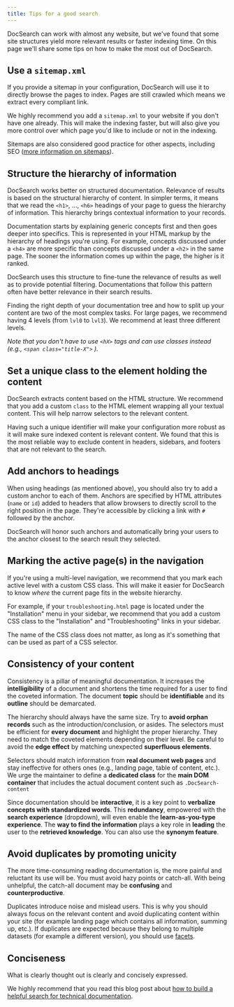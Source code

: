 ```yaml
---
title: Tips for a good search
---
```


DocSearch can work with almost any website, but we've found that some site structures yield more relevant results or faster indexing time. On this page we'll share some tips on how to make the most out of DocSearch.

## Use a `sitemap.xml`

If you provide a sitemap in your configuration, DocSearch will use it to directly browse the pages to index. Pages are still crawled which means we extract every compliant link.

We highly recommend you add a `sitemap.xml` to your website if you don't have one already. This will make the indexing faster, but will also give you more control over which page you'd like to include or not in the indexing.

Sitemaps are also considered good practice for other aspects, including SEO ([more information on sitemaps][1]).

## Structure the hierarchy of information

DocSearch works better on structured documentation. Relevance of results is based on the structural hierarchy of content. In simpler terms, it means that we read the `<h1>`, ..., `<h6>` headings of your page to guess the hierarchy of information. This hierarchy brings contextual information to your records.

Documentation starts by explaining generic concepts first and then goes deeper into specifics. This is represented in your HTML markup by the hierarchy of headings you're using. For example, concepts discussed under a `<h4>` are more specific than concepts discussed under a `<h2>` in the same page. The sooner the information comes up within the page, the higher is it ranked.

DocSearch uses this structure to fine-tune the relevance of results as well as to provide potential filtering. Documentations that follow this pattern often have better relevance in their search results.

Finding the right depth of your documentation tree and how to split up your content are two of the most complex tasks. For large pages, we recommend having 4 levels (from `lvl0` to `lvl3`). We recommend at least three different levels.

_Note that you don't have to use `<hX>` tags and can use classes instead (e.g., `<span class="title-X">` )._

## Set a unique class to the element holding the content

DocSearch extracts content based on the HTML structure. We recommend that you add a custom `class` to the HTML element wrapping all your textual content. This will help narrow selectors to the relevant content.

Having such a unique identifier will make your configuration more robust as it will make sure indexed content is relevant content. We found that this is the most reliable way to exclude content in headers, sidebars, and footers that are not relevant to the search.

## Add anchors to headings

When using headings (as mentioned above), you should also try to add a custom anchor to each of them. Anchors are specified by HTML attributes (`name` or `id`) added to headers that allow browsers to directly scroll to the right position in the page. They're accessible by clicking a link with `#` followed by the anchor.

DocSearch will honor such anchors and automatically bring your users to the anchor closest to the search result they selected.

## Marking the active page(s) in the navigation

If you're using a multi-level navigation, we recommend that you mark each active level with a custom CSS class. This will make it easier for DocSearch to know _where_ the current page fits in the website hierarchy.

For example, if your `troubleshooting.html` page is located under the "Installation" menu in your sidebar, we recommend that you add a custom CSS class to the "Installation" and "Troubleshooting" links in your sidebar.

The name of the CSS class does not matter, as long as it's something that can be used as part of a CSS selector.

## Consistency of your content

Consistency is a pillar of meaningful documentation. It increases the **intelligibility** of a document and shortens the time required for a user to find the coveted information. The document **topic** should be **identifiable** and its **outline** should be demarcated.

The hierarchy should always have the same size. Try to **avoid orphan records** such as the introduction/conclusion, or asides. The selectors must be efficient for **every document** and highlight the proper hierarchy. They need to match the coveted elements depending on their level. Be careful to avoid the **edge effect** by matching unexpected **superfluous elements**.

Selectors should match information from **real document web pages** and stay ineffective for others ones (e.g., landing page, table of content, etc.). We urge the maintainer to define a **dedicated class** for the **main DOM container** that includes the actual document content such as `.DocSearch-content`

Since documentation should be **interactive**, it is a key point to **verbalize concepts with standardized words**. This **redundancy**, empowered with the **search experience** (dropdown), will even enable the **learn-as-you-type experience**. The **way to find the information** plays a key role in **leading** the user to the **retrieved knowledge**. You can also use the **synonym feature**.

## Avoid duplicates by promoting unicity

The more time-consuming reading documentation is, the more painful and reluctant its use will be. You must avoid hazy points or catch-all. With being unhelpful, the catch-all document may be **confusing** and **counterproductive**.

Duplicates introduce noise and mislead users. This is why you should always focus on the relevant content and avoid duplicating content within your site (for example landing page which contains all information, summing up, etc.). If duplicates are expected because they belong to multiple datasets (for example a different version), you should use [facets][3].

## Conciseness

What is clearly thought out is clearly and concisely expressed.

We highly recommend that you read this blog post about [how to build a helpful search for technical documentation][2].

[1]: https://www.sitemaps.org/index.html
[2]: https://blog.algolia.com/how-to-build-a-helpful-search-for-technical-documentation-the-laravel-example/
[3]: https://www.algolia.com/doc/guides/searching/faceting/
